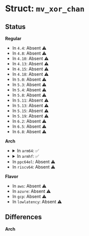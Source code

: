 # Struct: <code>mv_xor_chan</code>

## Status
<b>Regular</b>
<ul>
<li>
In <code>4.4</code>: Absent ⚠️
</li>
<li>
In <code>4.8</code>: Absent ⚠️
</li>
<li>
In <code>4.10</code>: Absent ⚠️
</li>
<li>
In <code>4.13</code>: Absent ⚠️
</li>
<li>
In <code>4.15</code>: Absent ⚠️
</li>
<li>
In <code>4.18</code>: Absent ⚠️
</li>
<li>
In <code>5.0</code>: Absent ⚠️
</li>
<li>
In <code>5.3</code>: Absent ⚠️
</li>
<li>
In <code>5.4</code>: Absent ⚠️
</li>
<li>
In <code>5.8</code>: Absent ⚠️
</li>
<li>
In <code>5.11</code>: Absent ⚠️
</li>
<li>
In <code>5.13</code>: Absent ⚠️
</li>
<li>
In <code>5.15</code>: Absent ⚠️
</li>
<li>
In <code>5.19</code>: Absent ⚠️
</li>
<li>
In <code>6.2</code>: Absent ⚠️
</li>
<li>
In <code>6.5</code>: Absent ⚠️
</li>
<li>
In <code>6.8</code>: Absent ⚠️
</li>
</ul>
<b>Arch</b>
<ul>
<li>
<details>
<summary>In <code>arm64</code>: ✅</summary>

```c
struct mv_xor_chan {
    int pending;
    spinlock_t lock;
    void *mmr_base;
    void *mmr_high_base;
    unsigned int idx;
    int irq;
    struct list_head chain;
    struct list_head free_slots;
    struct list_head allocated_slots;
    struct list_head completed_slots;
    dma_addr_t dma_desc_pool;
    void *dma_desc_pool_virt;
    size_t pool_size;
    struct dma_device dmadev;
    struct dma_chan dmachan;
    int slots_allocated;
    struct tasklet_struct irq_tasklet;
    int op_in_desc;
    char dummy_src[128];
    char dummy_dst[128];
    dma_addr_t dummy_src_addr;
    dma_addr_t dummy_dst_addr;
    u32 saved_config_reg;
    u32 saved_int_mask_reg;
    struct mv_xor_device *xordev;
};
```
</details>
</li>
<li>
<details>
<summary>In <code>armhf</code>: ✅</summary>

```c
struct mv_xor_chan {
    int pending;
    spinlock_t lock;
    void *mmr_base;
    void *mmr_high_base;
    unsigned int idx;
    int irq;
    struct list_head chain;
    struct list_head free_slots;
    struct list_head allocated_slots;
    struct list_head completed_slots;
    dma_addr_t dma_desc_pool;
    void *dma_desc_pool_virt;
    size_t pool_size;
    struct dma_device dmadev;
    struct dma_chan dmachan;
    int slots_allocated;
    struct tasklet_struct irq_tasklet;
    int op_in_desc;
    char dummy_src[128];
    char dummy_dst[128];
    dma_addr_t dummy_src_addr;
    dma_addr_t dummy_dst_addr;
    u32 saved_config_reg;
    u32 saved_int_mask_reg;
    struct mv_xor_device *xordev;
};
```
</details>
</li>
<li>
In <code>ppc64el</code>: Absent ⚠️
</li>
<li>
In <code>riscv64</code>: Absent ⚠️
</li>
</ul>
<b>Flavor</b>
<ul>
<li>
In <code>aws</code>: Absent ⚠️
</li>
<li>
In <code>azure</code>: Absent ⚠️
</li>
<li>
In <code>gcp</code>: Absent ⚠️
</li>
<li>
In <code>lowlatency</code>: Absent ⚠️
</li>
</ul>

## Differences
<b>Arch</b>
<ul>
</ul>
